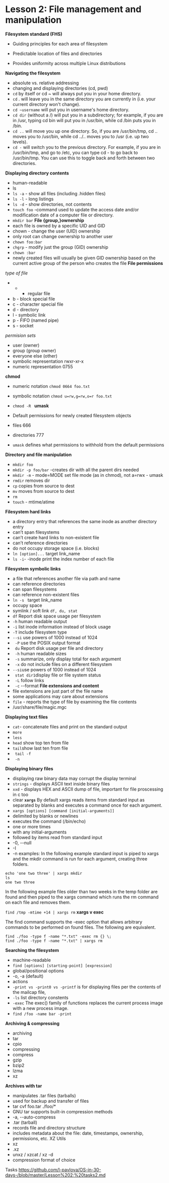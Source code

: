 # Lesson 2: File management and manipulation

**Filesystem standard (FHS)**

- Guiding principles for each area of filesystem

- Predictable location of files and directories

- Provides uniformity across multiple Linux distributions

**Navigating the filesystem**

-  absolute vs. relative addressing
-  changing and displaying directories (cd, pwd)
- ```cd``` by itself or cd ~ will always put you in your home directory.
- ```cd``` . will leave you in the same directory you are currently in (i.e. your current directory won't change). 
- ```cd ~username``` will put you in username's home directory.
- ```cd dir``` (without a /) will put you in a subdirectory; for example, if you are in /usr, typing cd bin will put you in /usr/bin, while cd /bin puts you in /bin.
- ```cd ..``` will move you up one directory. So, if you are /usr/bin/tmp, cd .. moves you to /usr/bin, while cd ../.. moves you to /usr (i.e. up two levels).
- ```cd -``` will switch you to the previous directory. For example, if you are in /usr/bin/tmp, and go to /etc, you can type cd - to go back to /usr/bin/tmp. You can use this to toggle back and forth between two directories.

**Displaying directory contents**
- human-readable
- ls
- ```ls -a``` - show all files (including .hidden files)
- ```ls -l``` - long listings
- ```ls -d``` - show directories, not contents
- ```touch foo``` -command used to update the access date and/or modification date of a computer file or directory. 
- ```mkdir bar```
**File {group,}ownership**
- each file is owned by a specific UID and GID
- chown - change the user (UID) ownership
- only root can change ownership to another user
- ```chown foo:bar```
- ```chgrp``` - modify just the group (GID) ownership
- ```chown :bar```
- newly created files will usually be given GID ownership based
on the current active group of the person who creates the file
**File permissions**

*type of file*

- - - regular file
- b - block special file
- c - character special file
- d - directory
- l - symbolic link
- p - FIFO (named pipe)
- s - socket

*permision sets*
- user (owner)
- group (group owner)
- everyone else (other)
- symbolic representation rwxr-xr-x
- numeric representation 0755

**chmod**
- numeric notation ```chmod 0664 foo.txt```
- symbolic notation ```chmod u=rw,g=rw,o=r foo.txt```
- ```chmod -R ```
**umask**

- Default permissions for newly created filesystem objects
- files 666
- directories 777
- ```umask``` defines what permissions to withhold from the default
permissions

**Directory and file manipulation**
- ```mkdir foo```
- ```mkdir -p foo/bar``` -creates dir with all the parent dirs needed
- ```mkdir -m``` - mode=MODE set file mode (as in chmod), not a=rwx - umask
- ```rmdir``` removes dir
- ```cp``` copies from source to dest
- ```mv``` moves from source to dest
- ```rm``` 
- ```touch``` - mtime/atime

**Filesystem hard links**
- a directory entry that references the same inode as another
directory entry
- can’t span filesystems
- can’t create hard links to non-existent file
- can’t reference directories
- do not occupy storage space (i.e. blocks)
- ```ln [option]...``` target link_name
- ```ls -i```- -inode print the index number of each file

**Filesystem symbolic links**
- a file that references another file via path and name
- can reference directories
- can span filesystems
- can reference non-existent files
- ```ln -s ``` target link_name
- occupy space
- symlink / soft link
```df, du, stat```
- ```df``` Report disk space usage per filesystem
- ```-h``` human readable output
- ```-i``` list inode information instead of block usage
- ```-T``` include filesystem type
- ```--si``` use powers of 1000 instead of 1024
- ``` -P``` use the POSIX output format
- ``` du``` Report disk usage per file and directory
- ``` -h``` human readable sizes
- ``` -s``` summarize, only display total for each argument
- ``` -x``` do not include files on a different filesystem
- ``` --si ```use powers of 1000 instead of 1024
- ``` stat dir1```display file or file system status
- ``` -L``` follow links
- ``` -c``` --format
**File extensions and content**
- file extensions are just part of the file name
- some applications may care about extensions
- ```file``` - reports the type of file by examining the file contents
- /usr/share/file/magic.mgc

**Displaying text files**
- ``` cat ```- concatenate files and print on the standard output
- ``` more ```
- ``` less ```
- ``` head ``` show top ten from file
- ``` tail ```show last ten from file
- ``` tail -f```
- ``` -n```

**Displaying binary files**
- displaying raw binary data may corrupt the display terminal
- ```strings``` - displays ASCII text inside binary files
- ```xxd``` - displays HEX and ASCII dump of file, important for file proscessing in c too
- clear
**```xargs```**
By default xargs reads items from standard input as separated by blanks and executes a command once for each argument. 
- ```xargs [options] [command [initial-arguments]]```
- delimited by blanks or newlines
- executes the command (/bin/echo)
- one or more times
- with any initial-arguments
- followed by items read from standard input
- -0, --null
- -I
- -n
examples:
In the following example standard input is piped to xargs and the mkdir command is run for each argument, creating three folders.
```
echo 'one two three' | xargs mkdir
ls
one two three
```
In the following example files older than two weeks in the temp folder are found and then piped to the xargs command which runs the rm command on each file and removes them.

```find /tmp -mtime +14 | xargs rm```
**xargs v exec**

The find command supports the -exec option that allows arbitrary commands to be performed on found files. The following are equivalent.
```
find ./foo -type f -name "*.txt" -exec rm {} \; 
find ./foo -type f -name "*.txt" | xargs rm
```

**Searching the filesystem**
- machine-readable
- ```find [options] [starting-point] [expression]```
- global/positional options
- -o, -a (default)
- actions
- ```-print vs -print0 vs -printf``` is for displaying files per the contents of the mailcap file,
- ```-ls``` list directory constents 
- ```-exec```  The  exec()  family of functions replaces the current process image with a new process  image.
- ```find /foo -name bar -print```

**Archiving & compressing** 
- archiving
- tar
- cpio
- compressing
- compress
- gzip
- bzip2
- lzma
- xz

**Archives with tar**

- manipulates .tar files (tarballs)
- used for backup and transfer of files
- tar cvf foo.tar ./foo/*
- GNU tar supports built-in compression methods
- -a, --auto-compress
- .tar (tarball)
- records file and directory structure
- includes metadata about the file: date, timestamps,
ownership, permissions, etc.
XZ Utils
- xz
- .xz
- unxz / xzcat / xz -d
- compression format of choice

Tasks
https://github.com/l-pavlova/OS-in-30-days-/blob/master/Lesson%202:%20tasks2.md
